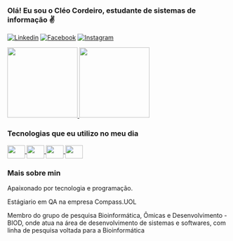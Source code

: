 ### Olá! Eu sou o Cléo Cordeiro, estudante de sistemas de informação ✌️ 

[![Linkedin](https://img.shields.io/badge/LinkedIn-0077B5?style=for-the-badge&logo=linkedin&logoColor=white)](https://www.linkedin.com/in/cleocordeiro/)
[![Facebook](https://img.shields.io/badge/Facebook-1877F2?style=for-the-badge&logo=facebook&logoColor=white)](https://www.facebook.com/cleo.m.cordeiro/)
[![Instagram](https://img.shields.io/badge/Instagram-E4405F?style=for-the-badge&logo=instagram&logoColor=white)](https://www.linkedin.com/in/cleocordeiro/)

<div>
<a href="https://github.com/CleoCordeiro">
  <img height="160en" src="https://github-readme-stats.vercel.app/api?username=cleocordeiro&show_icons=true&theme=dracula" />
  <img height="160en" src="https://github-readme-stats.vercel.app/api/top-langs/?username=cleocordeiro&show_icons=true&theme=dracula&layout=compact" />
</a>
</div>


### Tecnologias que eu utilizo no meu dia
<div class="display">
<a href="https://github.com/CleoCordeiro">
<img align="center" height="30" width="40" src="https://cdn.jsdelivr.net/gh/devicons/devicon/icons/java/java-original.svg" />
<img align="center" height="30" width="40" src="https://cdn.jsdelivr.net/gh/devicons/devicon/icons/spring/spring-original.svg" />
<img align="center" height="30" width="40" src="https://cdn.jsdelivr.net/gh/devicons/devicon/icons/python/python-original.svg" />
<img align="center" height="30" width="40" src="https://cdn.jsdelivr.net/gh/devicons/devicon/icons/vuejs/vuejs-original.svg" />
</a>
</div>



### Mais sobre min
Apaixonado por tecnologia e programação.

Estágiario em QA na empresa Compass.UOL

Membro do grupo de pesquisa Bioinformática, Ômicas e Desenvolvimento - BIOD, onde atua na área de desenvolvimento de sistemas e softwares, com linha de pesquisa voltada para a Bioinformática
